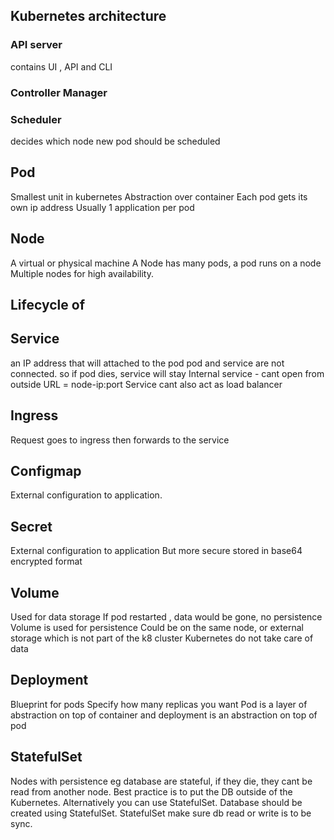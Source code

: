 


## Kubernetes architecture

### API server
contains UI , API and CLI

### Controller Manager

### Scheduler
decides which node new pod should be scheduled

## Pod 
Smallest unit in kubernetes
Abstraction over container
Each pod gets its own ip address
Usually 1 application per pod

## Node
A virtual or physical machine
A Node has many pods, a pod runs on a node
Multiple nodes for high availability.

## Lifecycle of 

## Service
an IP address that will attached to the pod
pod and service are not connected. so if pod dies, service will stay
Internal service - cant open from outside
URL = node-ip:port
Service cant also act as load balancer

## Ingress
Request goes to ingress then forwards to the service

## Configmap
External configuration to application.

## Secret
External configuration to application But more secure
stored in base64 encrypted format

## Volume
Used for data storage
If pod restarted , data would be gone, no persistence
Volume is used for persistence
Could be on the same node, or external storage which is not part of the k8 cluster
Kubernetes do not take care of data



## Deployment
Blueprint for pods
Specify how many replicas you want
Pod is a layer of abstraction on top of container and deployment is an abstraction on top of pod

## StatefulSet
Nodes with persistence eg database are stateful, if they die, they cant be read from another node.
Best practice is to put the DB outside of the Kubernetes.
Alternatively you can use StatefulSet.
Database should be created using StatefulSet.
StatefulSet make sure db read or write is to be sync.
